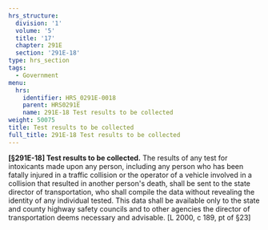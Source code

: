 ```yaml
---
hrs_structure:
  division: '1'
  volume: '5'
  title: '17'
  chapter: 291E
  section: '291E-18'
type: hrs_section
tags:
  - Government
menu:
  hrs:
    identifier: HRS_0291E-0018
    parent: HRS0291E
    name: 291E-18 Test results to be collected
weight: 50075
title: Test results to be collected
full_title: 291E-18 Test results to be collected
---
```

**[§291E-18] Test results to be collected.** The results of any test for intoxicants made upon any person, including any person who has been fatally injured in a traffic collision or the operator of a vehicle involved in a collision that resulted in another person's death, shall be sent to the state director of transportation, who shall compile the data without revealing the identity of any individual tested. This data shall be available only to the state and county highway safety councils and to other agencies the director of transportation deems necessary and advisable. [L 2000, c 189, pt of §23]